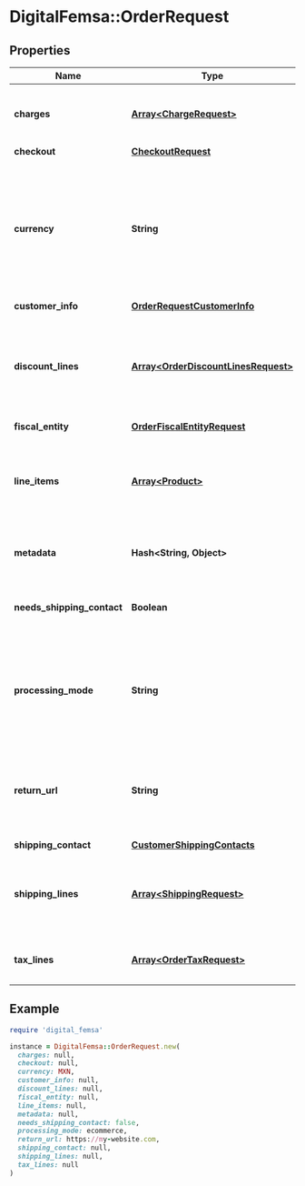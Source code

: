 # DigitalFemsa::OrderRequest

## Properties

| Name | Type | Description | Notes |
| ---- | ---- | ----------- | ----- |
| **charges** | [**Array&lt;ChargeRequest&gt;**](ChargeRequest.md) | List of [charges](https://developers.femsa.com/v2.1.0/reference/orderscreatecharge) that are applied to the order | [optional] |
| **checkout** | [**CheckoutRequest**](CheckoutRequest.md) |  | [optional] |
| **currency** | **String** | Currency with which the payment will be made. It uses the 3-letter code of the [International Standard ISO 4217.](https://es.wikipedia.org/wiki/ISO_4217) |  |
| **customer_info** | [**OrderRequestCustomerInfo**](OrderRequestCustomerInfo.md) |  |  |
| **discount_lines** | [**Array&lt;OrderDiscountLinesRequest&gt;**](OrderDiscountLinesRequest.md) | List of [discounts](https://developers.femsa.com/v2.1.0/reference/orderscreatediscountline) that are applied to the order. You must have at least one discount. | [optional] |
| **fiscal_entity** | [**OrderFiscalEntityRequest**](OrderFiscalEntityRequest.md) |  | [optional] |
| **line_items** | [**Array&lt;Product&gt;**](Product.md) | List of [products](https://developers.femsa.com/v2.1.0/reference/orderscreateproduct) that are sold in the order. You must have at least one product. |  |
| **metadata** | **Hash&lt;String, Object&gt;** | Metadata associated with the order | [optional] |
| **needs_shipping_contact** | **Boolean** | Allows you to fill out the shipping information at checkout | [optional] |
| **processing_mode** | **String** | Indicates the processing mode for the order, either ecommerce, recurrent or validation. | [optional] |
| **return_url** | **String** | Indicates the redirection callback upon completion of the 3DS2 flow. | [optional] |
| **shipping_contact** | [**CustomerShippingContacts**](CustomerShippingContacts.md) |  | [optional] |
| **shipping_lines** | [**Array&lt;ShippingRequest&gt;**](ShippingRequest.md) | List of [shipping costs](https://developers.femsa.com/v2.1.0/reference/orderscreateshipping). If the online store offers digital products. | [optional] |
| **tax_lines** | [**Array&lt;OrderTaxRequest&gt;**](OrderTaxRequest.md) | List of [taxes](https://developers.femsa.com/v2.1.0/reference/orderscreatetaxes) that are applied to the order. | [optional] |

## Example

```ruby
require 'digital_femsa'

instance = DigitalFemsa::OrderRequest.new(
  charges: null,
  checkout: null,
  currency: MXN,
  customer_info: null,
  discount_lines: null,
  fiscal_entity: null,
  line_items: null,
  metadata: null,
  needs_shipping_contact: false,
  processing_mode: ecommerce,
  return_url: https://my-website.com,
  shipping_contact: null,
  shipping_lines: null,
  tax_lines: null
)
```

